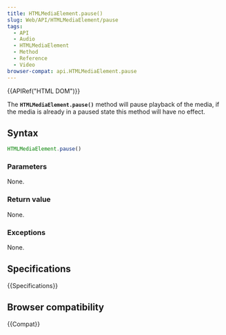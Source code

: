```yaml
---
title: HTMLMediaElement.pause()
slug: Web/API/HTMLMediaElement/pause
tags:
  - API
  - Audio
  - HTMLMediaElement
  - Method
  - Reference
  - Video
browser-compat: api.HTMLMediaElement.pause
---
```

{{APIRef("HTML DOM")}}

The **`HTMLMediaElement.pause()`** method will pause playback
of the media, if the media is already in a paused state this method will have no effect.

## Syntax

```js
HTMLMediaElement.pause()
```

### Parameters

None.

### Return value

None.

### Exceptions

None.

## Specifications

{{Specifications}}

## Browser compatibility

{{Compat}}
